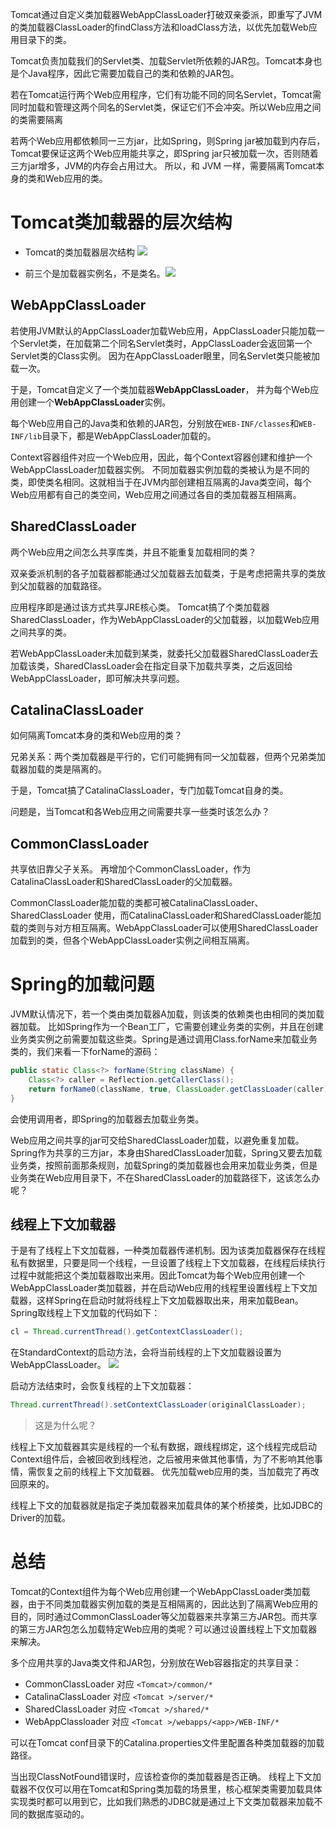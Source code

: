 Tomcat通过自定义类加载器WebAppClassLoader打破双亲委派，即重写了JVM的类加载器ClassLoader的findClass方法和loadClass方法，以优先加载Web应用目录下的类。

Tomcat负责加载我们的Servlet类、加载Servlet所依赖的JAR包。Tomcat本身也是个Java程序，因此它需要加载自己的类和依赖的JAR包。

若在Tomcat运行两个Web应用程序，它们有功能不同的同名Servlet，Tomcat需同时加载和管理这两个同名的Servlet类，保证它们不会冲突。所以Web应用之间的类需要隔离

若两个Web应用都依赖同一三方jar，比如Spring，则Spring jar被加载到内存后，Tomcat要保证这两个Web应用能共享之，即Spring jar只被加载一次，否则随着三方jar增多，JVM的内存会占用过大。
所以，和 JVM 一样，需要隔离Tomcat本身的类和Web应用的类。
# Tomcat类加载器的层次结构
- Tomcat的类加载器层次结构
![](https://img-blog.csdnimg.cn/06ef794a266541b89089131a8c51d8f6.png?x-oss-process=image/watermark,type_ZmFuZ3poZW5naGVpdGk,shadow_10,text_aHR0cHM6Ly9ibG9nLmNzZG4ubmV0L3FxXzMzNTg5NTEw,size_16,color_FFFFFF,t_70)

- 前三个是加载器实例名，不是类名。![](https://img-blog.csdnimg.cn/f59d56811c574170a2969f620d4be934.png?x-oss-process=image/watermark,type_ZmFuZ3poZW5naGVpdGk,shadow_10,text_aHR0cHM6Ly9ibG9nLmNzZG4ubmV0L3FxXzMzNTg5NTEw,size_16,color_FFFFFF,t_70)

## WebAppClassLoader
若使用JVM默认的AppClassLoader加载Web应用，AppClassLoader只能加载一个Servlet类，在加载第二个同名Servlet类时，AppClassLoader会返回第一个Servlet类的Class实例。
因为在AppClassLoader眼里，同名Servlet类只能被加载一次。

于是，Tomcat自定义了一个类加载器**WebAppClassLoader**， 并为每个Web应用创建一个**WebAppClassLoader**实例。

每个Web应用自己的Java类和依赖的JAR包，分别放在`WEB-INF/classes`和`WEB-INF/lib`目录下，都是WebAppClassLoader加载的。

Context容器组件对应一个Web应用，因此，每个Context容器创建和维护一个WebAppClassLoader加载器实例。
不同加载器实例加载的类被认为是不同的类，即使类名相同。这就相当于在JVM内部创建相互隔离的Java类空间，每个Web应用都有自己的类空间，Web应用之间通过各自的类加载器互相隔离。

## SharedClassLoader
两个Web应用之间怎么共享库类，并且不能重复加载相同的类？

双亲委派机制的各子加载器都能通过父加载器去加载类，于是考虑把需共享的类放到父加载器的加载路径。

应用程序即是通过该方式共享JRE核心类。
Tomcat搞了个类加载器SharedClassLoader，作为WebAppClassLoader的父加载器，以加载Web应用之间共享的类。

若WebAppClassLoader未加载到某类，就委托父加载器SharedClassLoader去加载该类，SharedClassLoader会在指定目录下加载共享类，之后返回给WebAppClassLoader，即可解决共享问题。

## CatalinaClassLoader
如何隔离Tomcat本身的类和Web应用的类？

兄弟关系：两个类加载器是平行的，它们可能拥有同一父加载器，但两个兄弟类加载器加载的类是隔离的。

于是，Tomcat搞了CatalinaClassLoader，专门加载Tomcat自身的类。

问题是，当Tomcat和各Web应用之间需要共享一些类时该怎么办？

## CommonClassLoader
共享依旧靠父子关系。
再增加个CommonClassLoader，作为CatalinaClassLoader和SharedClassLoader的父加载器。

CommonClassLoader能加载的类都可被CatalinaClassLoader、SharedClassLoader 使用，而CatalinaClassLoader和SharedClassLoader能加载的类则与对方相互隔离。WebAppClassLoader可以使用SharedClassLoader加载到的类，但各个WebAppClassLoader实例之间相互隔离。

# Spring的加载问题
JVM默认情况下，若一个类由类加载器A加载，则该类的依赖类也由相同的类加载器加载。
比如Spring作为一个Bean工厂，它需要创建业务类的实例，并且在创建业务类实例之前需要加载这些类。Spring是通过调用Class.forName来加载业务类的，我们来看一下forName的源码：
```java
public static Class<?> forName(String className) {
    Class<?> caller = Reflection.getCallerClass();
    return forName0(className, true, ClassLoader.getClassLoader(caller), caller);
}
```
会使用调用者，即Spring的加载器去加载业务类。

Web应用之间共享的jar可交给SharedClassLoader加载，以避免重复加载。Spring作为共享的三方jar，本身由SharedClassLoader加载，Spring又要去加载业务类，按照前面那条规则，加载Spring的类加载器也会用来加载业务类，但是业务类在Web应用目录下，不在SharedClassLoader的加载路径下，这该怎么办呢？
## 线程上下文加载器
于是有了线程上下文加载器，一种类加载器传递机制。因为该类加载器保存在线程私有数据里，只要是同一个线程，一旦设置了线程上下文加载器，在线程后续执行过程中就能把这个类加载器取出来用。因此Tomcat为每个Web应用创建一个WebAppClassLoader类加载器，并在启动Web应用的线程里设置线程上下文加载器，这样Spring在启动时就将线程上下文加载器取出来，用来加载Bean。Spring取线程上下文加载的代码如下：
```java
cl = Thread.currentThread().getContextClassLoader();
```

在StandardContext的启动方法，会将当前线程的上下文加载器设置为WebAppClassLoader。
![](https://img-blog.csdnimg.cn/fc59c5e9cfd6473183c67cf7bd91329a.png?x-oss-process=image/watermark,type_ZmFuZ3poZW5naGVpdGk,shadow_10,text_aHR0cHM6Ly9ibG9nLmNzZG4ubmV0L3FxXzMzNTg5NTEw,size_16,color_FFFFFF,t_70)

启动方法结束时，会恢复线程的上下文加载器：
```java
Thread.currentThread().setContextClassLoader(originalClassLoader);
```

> 这是为什么呢？

线程上下文加载器其实是线程的一个私有数据，跟线程绑定，这个线程完成启动Context组件后，会被回收到线程池，之后被用来做其他事情，为了不影响其他事情，需恢复之前的线程上下文加载器。
优先加载web应用的类，当加载完了再改回原来的。

线程上下文的加载器就是指定子类加载器来加载具体的某个桥接类，比如JDBC的Driver的加载。
# 总结
Tomcat的Context组件为每个Web应用创建一个WebAppClassLoader类加载器，由于不同类加载器实例加载的类是互相隔离的，因此达到了隔离Web应用的目的，同时通过CommonClassLoader等父加载器来共享第三方JAR包。而共享的第三方JAR包怎么加载特定Web应用的类呢？可以通过设置线程上下文加载器来解决。

多个应用共享的Java类文件和JAR包，分别放在Web容器指定的共享目录：
- CommonClassLoader
对应 `<Tomcat>/common/*`
- CatalinaClassLoader
对应 `<Tomcat >/server/*`
- SharedClassLoader
对应 `<Tomcat >/shared/*`
- WebAppClassloader
对应 `<Tomcat >/webapps/<app>/WEB-INF/*`

可以在Tomcat conf目录下的Catalina.properties文件里配置各种类加载器的加载路径。


当出现ClassNotFound错误时，应该检查你的类加载器是否正确。
线程上下文加载器不仅仅可以用在Tomcat和Spring类加载的场景里，核心框架类需要加载具体实现类时都可以用到它，比如我们熟悉的JDBC就是通过上下文类加载器来加载不同的数据库驱动的。